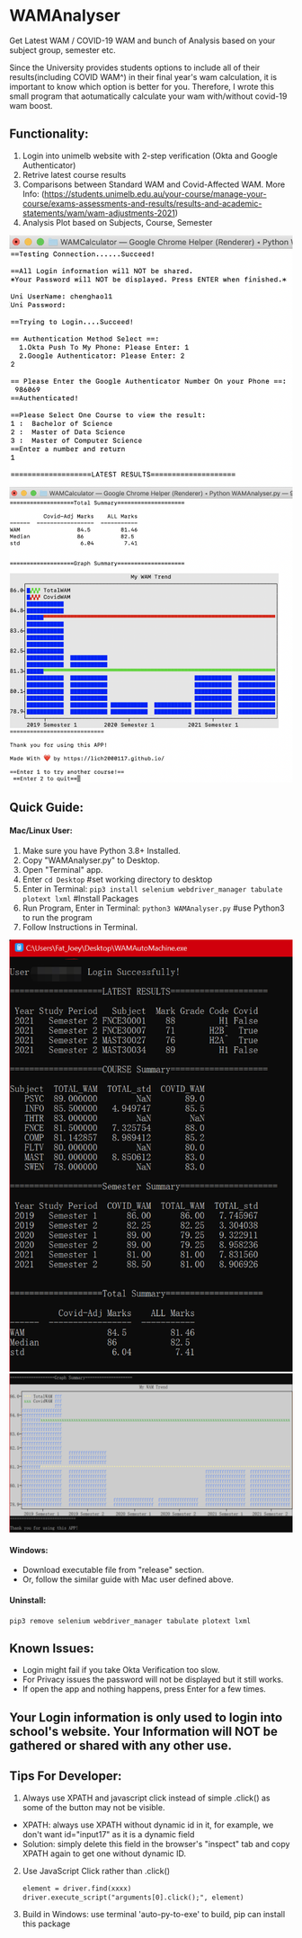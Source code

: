 # WAMAnalyser
Get Latest WAM / COVID-19 WAM and bunch of Analysis based on your subject group, semester etc.

Since the University provides students options to include all of their results(including COVID WAM^) in their final year's wam calculation, it is important to know which option is better for you.
Therefore, I wrote this small program that aotumatically calculate your wam with/without covid-19 wam boost.

## Functionality:
1. Login into unimelb website with 2-step verification (Okta and Google Authenticator)
1. Retrive latest course results
2. Comparisons between Standard WAM and Covid-Affected WAM.  More Info: (https://students.unimelb.edu.au/your-course/manage-your-course/exams-assessments-and-results/results-and-academic-statements/wam/wam-adjustments-2021)
3. Analysis Plot based on Subjects, Course, Semester

![plot](./pics/mac1.png)
![plot](./pics/mac2.png)

## Quick Guide:

#### Mac/Linux User:
1. Make sure you have Python 3.8+ Installed.
2. Copy "WAMAnalyser.py" to Desktop.
3. Open "Terminal" app.
4. Enter ```cd Desktop```  #set working directory to desktop 
5. Enter in Terminal: ```pip3 install selenium webdriver_manager tabulate plotext lxml```  #Install Packages
6. Run Program, Enter in Terminal: ```python3 WAMAnalyser.py```  #use Python3 to run the program
7. Follow Instructions in Terminal.


![plot](./pics/pc1.webp)
![plot](./pics/pc2.webp)
#### Windows:
- Download executable file from "release" section.
- Or, follow the similar guide with Mac user defined above.

#### Uninstall:
```pip3 remove selenium webdriver_manager tabulate plotext lxml```

## Known Issues:
- Login might fail if you take Okta Verification too slow.
- For Privacy issues the password will not be displayed but it still works.
- If open the app and nothing happens, press Enter for a few times.


## Your Login information is only used to login into school's website. Your Information will NOT be gathered or shared with any other use.



## Tips For Developer: 
1. Always use XPATH and javascript click instead of simple .click() as some of the button may not be visible.
- XPATH: always use XPATH without dynamic id in it, for example, we don't want id="input17" as it is a dynamic field
- Solution: simply delete this field in the browser's "inspect" tab and copy XPATH again to get one without dynamic ID.
2. Use JavaScript Click rather than .click()
    ```
    element = driver.find(xxxx) 
    driver.execute_script("arguments[0].click();", element)
    ```
3. Build in Windows: use terminal 'auto-py-to-exe' to build, pip can install this package